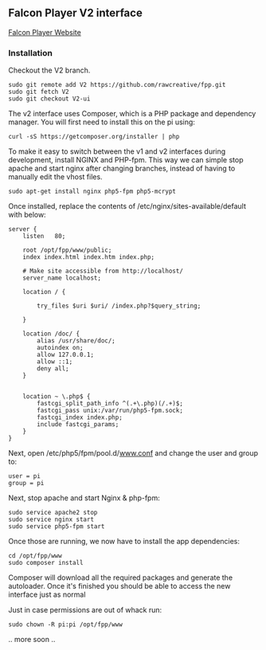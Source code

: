 ## Falcon Player V2 interface

[Falcon Player Website](http://falconchristmas.com)



### Installation

Checkout the V2 branch.

	sudo git remote add V2 https://github.com/rawcreative/fpp.git
	sudo git fetch V2
	sudo git checkout V2-ui


The v2 interface uses Composer, which is a PHP package and dependency manager. You will first need to install this on the pi using:
    
    curl -sS https://getcomposer.org/installer | php


To make it easy to switch between the v1 and v2 interfaces during development, install NGINX and PHP-fpm. This way we can simple stop apache and start nginx after changing branches, instead of having to manually edit the vhost files.

    sudo apt-get install nginx php5-fpm php5-mcrypt


Once installed, replace the contents of /etc/nginx/sites-available/default with below:

    server {
    	listen   80;
    
    	root /opt/fpp/www/public;
    	index index.html index.htm index.php;

    	# Make site accessible from http://localhost/
    	server_name localhost;

    	location / {
    		
    		try_files $uri $uri/ /index.php?$query_string;
    		
    	}

    	location /doc/ {
    		alias /usr/share/doc/;
    		autoindex on;
    		allow 127.0.0.1;
    		allow ::1;
    		deny all;
    	}

    
    	location ~ \.php$ {
    		fastcgi_split_path_info ^(.+\.php)(/.+)$;
    		fastcgi_pass unix:/var/run/php5-fpm.sock;
    		fastcgi_index index.php;
    		include fastcgi_params;
    	}
    }


Next, open /etc/php5/fpm/pool.d/www.conf and change the user and group to:

    user = pi
    group = pi


Next, stop apache and start Nginx & php-fpm:

	sudo service apache2 stop
	sudo service nginx start
	sudo service php5-fpm start

Once those are running, we now have to install the app dependencies:

	cd /opt/fpp/www
	sudo composer install

Composer will download all the required packages and generate the autoloader. Once it's finished you should be able to access the new interface just as normal

Just in case permissions are out of whack run:

	sudo chown -R pi:pi /opt/fpp/www




.. more soon ..